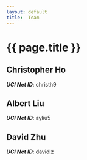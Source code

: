 ```yaml
---
layout: default
title:  Team
---
```


# {{ page.title }}


## Christopher Ho
***UCI Net ID***: christh9

## Albert Liu
***UCI Net ID***: ayliu5

## David Zhu
***UCI Net ID***: davidlz
